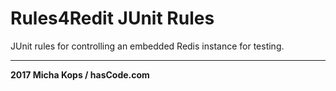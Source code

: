 # Rules4Redit JUnit Rules

JUnit rules for controlling an embedded Redis instance for testing.

----

**2017 Micha Kops / hasCode.com**
